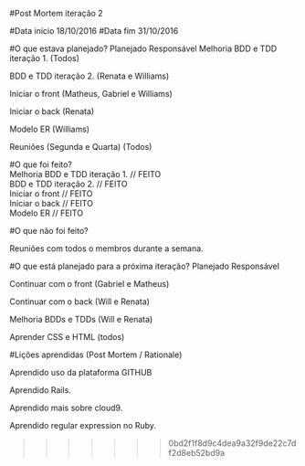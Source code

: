 #Post Mortem iteração 2

#Data início	18/10/2016
#Data fim	31/10/2016


#O que estava planejado?
Planejado						                    Responsável
Melhoria BDD e TDD iteração 1.					 (Todos)

BDD e TDD iteração 2.				        (Renata e Williams)

Iniciar o front						       (Matheus, Gabriel e Williams)

Iniciar o back					            	   (Renata)

Modelo ER					                      (Williams)

Reuniões (Segunda e Quarta)	             (Todos)


#O que foi feito?					        
Melhoria BDD e TDD iteração 1.	// FEITO				 
BDD e TDD iteração 2. // FEITO			        
Iniciar o front	// FEITO					        
Iniciar o back	// FEITO				            
Modelo ER // FEITO					                            
             
#O que não foi feito?	               

Reuniões com todos o membros durante a semana.


#O que está planejado para a próxima iteração?
Planejado						            Responsável

Continuar com o front						  (Gabriel e Matheus)

Continuar com o back							(Will e Renata)

Melhoria BDDs e TDDs					   		(Will e Renata)

Aprender CSS e HTML                         				(todos)
    
#Lições aprendidas (Post Mortem / Rationale)

Aprendido uso da plataforma GITHUB

Aprendido Rails.

Aprendido mais sobre cloud9.

Aprendido regular expression no Ruby.
>>>>>>> 0bd2f1f8d9c4dea9a32f9de22c7df2d8eb52bd9a


